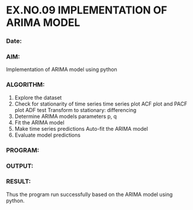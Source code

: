 # EX.NO.09         IMPLEMENTATION OF ARIMA MODEL
### Date: 

### AIM:
Implementation of ARIMA model using python
### ALGORITHM:
1. Explore the dataset
2. Check for stationarity of time series
time series plot
ACF plot and PACF plot
ADF test
Transform to stationary: differencing
3. Determine ARIMA models parameters p, q
4. Fit the ARIMA model
5. Make time series predictions
Auto-fit the ARIMA model
6. Evaluate model predictions
### PROGRAM:

### OUTPUT:


### RESULT:
Thus the program run successfully based on the ARIMA model using python.

